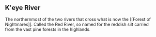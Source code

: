 ## K'eye River

The northernmost of the two rivers that cross what is now the [[Forest of Nightmares]]. Called the Red River, so named for the reddish silt carried from the vast pine forests in the highlands.

